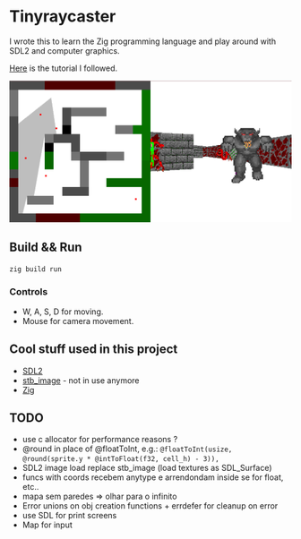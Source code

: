# Tinyraycaster

I wrote this to learn the Zig programming language and play around with SDL2
and computer graphics.

[Here](https://github.com/ssloy/tinyraycaster/wiki) is the tutorial I followed.

![Game screenshot](/screenshot.png)

## Build && Run

`zig build run`

### Controls

- W, A, S, D for moving.
- Mouse for camera movement.

## Cool stuff used in this project

- [SDL2](https://www.libsdl.org/index.php)
- [stb_image](https://github.com/nothings/stb) - not in use anymore
- [Zig](https://ziglang.org/)

## TODO

- use c allocator for performance reasons ?
- @round in place of @floatToInt,
  e.g.: `@floatToInt(usize, @round(sprite.y * @intToFloat(f32, cell_h) - 3)),`
- SDL2 image load replace stb_image (load textures as SDL_Surface)
- funcs with coords recebem anytype e arrendondam inside se for float, etc..
- mapa sem paredes => olhar para o infinito
- Error unions on obj creation functions + errdefer for cleanup on error
- use SDL for print screens
- Map for input

